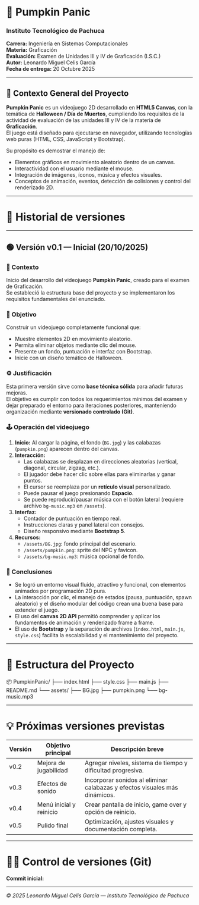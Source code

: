 # 🎃 Pumpkin Panic
### Instituto Tecnológico de Pachuca  
**Carrera:** Ingeniería en Sistemas Computacionales  
**Materia:** Graficación  
**Evaluación:** Examen de Unidades III y IV de Graficación (I.S.C.)  
**Autor:** Leonardo Miguel Celis García  
**Fecha de entrega:** 20 Octubre 2025  

---

## 🧩 Contexto General del Proyecto
**Pumpkin Panic** es un videojuego 2D desarrollado en **HTML5 Canvas**, con la temática de **Halloween / Día de Muertos**, cumpliendo los requisitos de la actividad de evaluación de las unidades III y IV de la materia de **Graficación**.  
El juego está diseñado para ejecutarse en navegador, utilizando tecnologías web puras (HTML, CSS, JavaScript y Bootstrap).  

Su propósito es demostrar el manejo de:
- Elementos gráficos en movimiento aleatorio dentro de un canvas.
- Interactividad con el usuario mediante el mouse.
- Integración de imágenes, íconos, música y efectos visuales.
- Conceptos de animación, eventos, detección de colisiones y control del renderizado 2D.

---

# 🧾 Historial de versiones

---

## 🟢 Versión **v0.1 — Inicial (20/10/2025)**
### 🧭 Contexto
Inicio del desarrollo del videojuego **Pumpkin Panic**, creado para el examen de Graficación.  
Se estableció la estructura base del proyecto y se implementaron los requisitos fundamentales del enunciado.

### 🎯 Objetivo
Construir un videojuego completamente funcional que:
- Muestre elementos 2D en movimiento aleatorio.
- Permita eliminar objetos mediante clic del mouse.
- Presente un fondo, puntuación e interfaz con Bootstrap.
- Inicie con un diseño temático de Halloween.

### ⚙️ Justificación
Esta primera versión sirve como **base técnica sólida** para añadir futuras mejoras.  
El objetivo es cumplir con todos los requerimientos mínimos del examen y dejar preparado el entorno para iteraciones posteriores, manteniendo organización mediante **versionado controlado (Git)**.

### 🕹️ Operación del videojuego
1. **Inicio:** Al cargar la página, el fondo (`BG.jpg`) y las calabazas (`pumpkin.png`) aparecen dentro del canvas.  
2. **Interacción:**  
   - Las calabazas se desplazan en direcciones aleatorias (vertical, diagonal, circular, zigzag, etc.).  
   - El jugador debe hacer clic sobre ellas para eliminarlas y ganar puntos.  
   - El cursor se reemplaza por un **retículo visual** personalizado.  
   - Puede pausar el juego presionando **Espacio**.  
   - Se puede reproducir/pausar música con el botón lateral (requiere archivo `bg-music.mp3` en `/assets`).  
3. **Interfaz:**  
   - Contador de puntuación en tiempo real.  
   - Instrucciones claras y panel lateral con consejos.  
   - Diseño responsivo mediante **Bootstrap 5**.  
4. **Recursos:**  
   - `/assets/BG.jpg`: fondo principal del escenario.  
   - `/assets/pumpkin.png`: sprite del NPC y favicon.  
   - `/assets/bg-music.mp3`: música opcional de fondo.  

### 🧠 Conclusiones
- Se logró un entorno visual fluido, atractivo y funcional, con elementos animados por programación 2D pura.  
- La interacción por clic, el manejo de estados (pausa, puntuación, spawn aleatorio) y el diseño modular del código crean una buena base para extender el juego.  
- El uso del **canvas 2D API** permitió comprender y aplicar los fundamentos de animación y renderizado frame a frame.  
- El uso de **Bootstrap** y la separación de archivos (`index.html`, `main.js`, `style.css`) facilita la escalabilidad y el mantenimiento del proyecto.  

---

# 📂 Estructura del Proyecto
📦 PumpkinPanic/
    ├── index.html
    ├── style.css
    ├── main.js
    ├── README.md
    └── assets/
        ├── BG.jpg
        ├── pumpkin.png
        └── bg-music.mp3
        
---

# 💡 Próximas versiones previstas
| Versión | Objetivo principal | Descripción breve |
|----------|--------------------|-------------------|
| v0.2 | Mejora de jugabilidad | Agregar niveles, sistema de tiempo y dificultad progresiva. |
| v0.3 | Efectos de sonido | Incorporar sonidos al eliminar calabazas y efectos visuales más dinámicos. |
| v0.4 | Menú inicial y reinicio | Crear pantalla de inicio, game over y opción de reinicio. |
| v0.5 | Pulido final | Optimización, ajustes visuales y documentación completa. |

---

# 🧑‍💻 Control de versiones (Git)
**Commit inicial:**

---

_© 2025 Leonardo Miguel Celis García — Instituto Tecnológico de Pachuca_
